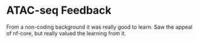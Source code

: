 # ATAC-seq Feedback

From a non-coding background it was really good to learn. Saw the appeal of nf-core, but really valued the learning from it.


